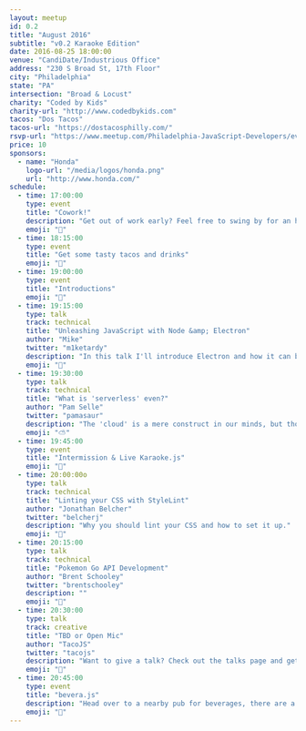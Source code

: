 ```yaml
---
layout: meetup
id: 0.2
title: "August 2016"
subtitle: "v0.2 Karaoke Edition"
date: 2016-08-25 18:00:00
venue: "CandiDate/Industrious Office"
address: "230 S Broad St, 17th Floor"
city: "Philadelphia"
state: "PA"
intersection: "Broad & Locust"
charity: "Coded by Kids"
charity-url: "http://www.codedbykids.com"
tacos: "Dos Tacos"
tacos-url: "https://dostacosphilly.com/"
rsvp-url: "https://www.meetup.com/Philadelphia-JavaScript-Developers/events/233237203/"
price: 10
sponsors:
  - name: "Honda"
    logo-url: "/media/logos/honda.png"
    url: "http://www.honda.com/"
schedule:
  - time: 17:00:00
    type: event
    title: "Cowork!"
    description: "Get out of work early? Feel free to swing by for an hour of coworking."
    emoji: "🏡"
  - time: 18:15:00
    type: event
    title: "Get some tasty tacos and drinks"
    emoji: "🌮"
  - time: 19:00:00
    type: event
    title: "Introductions"
    emoji: "👋"
  - time: 19:15:00
    type: talk
    track: technical
    title: "Unleashing JavaScript with Node &amp; Electron"
    author: "Mike"
    twitter: "m1ketardy"
    description: "In this talk I'll introduce Electron and how it can be served with NodeJS. I’ll share my own experience with Electron and show some really cool applications."
    emoji: "🎢"
  - time: 19:30:00
    type: talk
    track: technical
    title: "What is 'serverless' even?"
    author: "Pam Selle"
    twitter: "pamasaur"
    description: "The 'cloud' is a mere construct in our minds, but those wild kids are taking things further with 'serverless' apps. Now you don't even have an imaginary server – you can run 'serverless'!"
    emoji: "⛅️"
  - time: 19:45:00
    type: event
    title: "Intermission & Live Karaoke.js"
    emoji: "🎤"
  - time: 20:00:00o
    type: talk
    track: technical
    title: "Linting your CSS with StyleLint"
    author: "Jonathan Belcher"
    twitter: "belcherj"
    description: "Why you should lint your CSS and how to set it up."
    emoji: "👾"
  - time: 20:15:00
    type: talk
    track: technical
    title: "Pokemon Go API Development"
    author: "Brent Schooley"
    twitter: "brentschooley"
    description: ""
    emoji: "🐀"
  - time: 20:30:00
    type: talk
    track: creative
    title: "TBD or Open Mic"
    author: "TacoJS"
    twitter: "tacojs"
    description: "Want to give a talk? Check out the talks page and get in touch with us!"
    emoji: "💓"
  - time: 20:45:00
    type: event
    title: "bevera.js"
    description: "Head over to a nearby pub for beverages, there are a couple down the street."
    emoji: "🍷"
---
```

